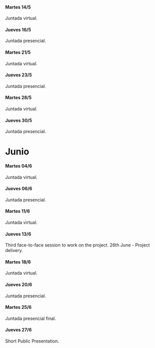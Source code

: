 #### Martes 14/5
Juntada virtual.

#### Jueves 16/5
Juntada presencial.

#### Martes 21/5
Juntada virtual.

#### Jueves 23/5
Juntada presencial.

#### Martes 28/5
Juntada virtual.

#### Jueves 30/5
Juntada presencial.

# Junio

#### Martes 04/6
Juntada virtual.

#### Jueves 06/6
Juntada presencial.

#### Martes 11/6
Juntada virtual.

#### Jueves 13/6
Third face-to-face session to work on the project. 26th June - Project delivery.

#### Martes 18/6
Juntada virtual.

#### Jueves 20/6
Juntada presencial.

#### Martes 25/6
Juntada presencial final.

#### Jueves 27/6
Short Public Presentation.
